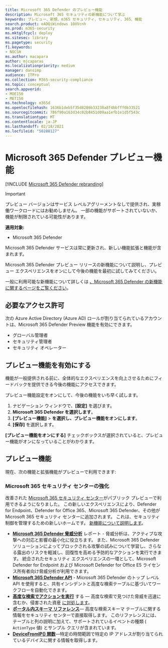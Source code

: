 ```yaml
---
title: Microsoft 365 Defender のプレビュー機能
description: Microsoft 365 セキュリティの新機能について学ぶ
keywords: プレビュー、新規、m365 セキュリティ、セキュリティ、365、機能
search.product: eADQiWindows 10XVcnh
ms.prod: m365-security
ms.mktglfcycl: deploy
ms.sitesec: library
ms.pagetype: security
f1.keywords:
- NOCSH
ms.author: macapara
author: mjcaparas
ms.localizationpriority: medium
manager: dansimp
audience: ITPro
ms.collection: M365-security-compliance
ms.topic: conceptual
search.appverid:
- MOE150
- MET150
ms.technology: m365d
ms.openlocfilehash: 1636b1deb5f35d8286b33238a8f4bbfff0b33521
ms.sourcegitcommit: 786f90a163d34c02b8451d09aa1efb1e1d5f543c
ms.translationtype: MT
ms.contentlocale: ja-JP
ms.lasthandoff: 02/18/2021
ms.locfileid: "50288127"
---
```

# <a name="microsoft-365-defender-preview-features"></a>Microsoft 365 Defender プレビュー機能

[!INCLUDE [Microsoft 365 Defender rebranding](../includes/microsoft-defender.md)]

> [!IMPORTANT]
> プレビュー バージョンはサービス レベルアグリーメントなしで提供され、実稼働ワークロードにはお勧めしません。 一部の機能がサポートされていないか、機能が制限されている可能性があります。

**適用対象:**
- Microsoft 365 Defender

Microsoft 365 Defender サービスは常に更新され、新しい機能拡張と機能が含まれます。

Microsoft 365 Defender プレビュー リリースの新機能について説明し、プレビュー エクスペリエンスをオンにして今後の機能を最初に試してみてください。

一般に利用可能な新機能について詳しくは [、Microsoft 365 Defender の新機能に関するページをご覧ください](whats-new.md)。

## <a name="required-permissions"></a>必要なアクセス許可

次の Azure Active Directory (Azure AD) ロールが割り当てられているアカウントは、Microsoft 365 Defender Preview 機能を有効にできます。

- グローバル管理者
- セキュリティ管理者
- セキュリティ オペレーター

## <a name="turn-on-preview-features"></a>プレビュー機能を有効にする

機能が一般提供される前に、全体的なエクスペリエンスを向上させるためにフィードバックを提供できる今後の機能にアクセスできます。

プレビュー機能設定をオンにして、今後の機能をいち早く試します。

1. ナビゲーション ウィンドウで、**[設定]** を選びます。
2. **Microsoft 365 Defender を選択します**。
3. **[プレビュー機能]** > **を選択し、プレビュー機能をオンにします**。 
4. **[保存]** を選択します。

**[プレビュー機能をオンにする]** チェックボックスが選択されていると、プレビュー機能がオンになっていることがわかります。 

## <a name="preview-features"></a>プレビュー機能

現在、次の機能と拡張機能がプレビューで利用できます:

### <a name="improved-microsoft-365-security-center"></a>Microsoft 365 セキュリティ センターの強化
改善された [Microsoft 365 セキュリティ センター](https://security.microsoft.com)がパブリック プレビューで利用できるようになりました。 この新しいエクスペリエンスにより、Defender for Endpoint、Defender for Office 365、Microsoft 365 Defender、その他が Microsoft 365 セキュリティ センターに追加されます。 これは、セキュリティ制御を管理するための新しいホームです。 [新機能について説明します](https://docs.microsoft.com/microsoft-365/security/mtp/overview-security-center)。

- **[Microsoft 365 Defender 脅威分析](threat-analytics.md)** レポート - 脅威分析は、アクティブな攻撃への対応と影響の最小化に役立ちます。 また、Microsoft 365 Defender ソリューションによってブロックされる攻撃の試みについて学習し、さらなる露出のリスクを軽減し、回復性を高める予防的なアクションを実行できます。 統合されたセキュリティ エクスペリエンスの一環として、Microsoft Defender for Endpoint および Microsoft Defender for Office E5 ライセンス所有者向け脅威分析が利用できます。
- **[Microsoft 365 Defender API](api-overview.md)** - Microsoft 365 Defender のトップ レベル API を使用すると、共有インシデントと高度な検索テーブルに基づいてワークフローを自動化できます。 
- **[高度な検索でアクションを実行](advanced-hunting-take-action.md)** する — 高度な検索で見つけた脅威を迅速に含むか、侵害された資産 [に対処します](advanced-hunting-overview.md)。
- **[ポータル内スキーマ リファレンス](advanced-hunting-schema-tables.md#get-schema-information-in-the-security-center)**— 高度な検索スキーマ テーブルに関する情報をセキュリティ センターで直接取得します。 このリファレンスには、テーブルと列の説明に加えて、サポートされているイベントの種類 ( `ActionType` 値) とサンプル クエリが含まれています。
- **[DeviceFromIP() 関数](advanced-hunting-devicefromip-function.md)**—特定の時間範囲で特定の IP アドレスが割り当てられているデバイスに関する情報を取得します。
